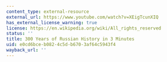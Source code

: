 ```yaml
---
content_type: external-resource
external_url: https://www.youtube.com/watch?v=XEigTcunXIQ
has_external_license_warning: true
license: https://en.wikipedia.org/wiki/All_rights_reserved
status: ''
title: 300 Years of Russian History in 3 Minutes
uid: e0cd6bce-b082-4c5d-b670-3af64c5943f4
wayback_url: ''
---
```

